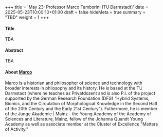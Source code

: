 +++
title = 'May 23: Professor Marco Tamborini (TU Darmstadt)'
date = 2025-05-23T10:00:10+01:00
draft = false
hideMeta = true
summary = "TBD"
weight = 1
+++
 

#### Title
TBA

#### Abstract
TBA 

 

#### About [Marco](https://sites.google.com/site/marcotamborinisite)

Marco is a historian and philosopher of science and technology with broader interests in philosophy and its history. He is based at the TU Darmstadt (where he teaches as Privatdozent and is also P.I. of the project supported by the German Research Foundation (DFG) “Hybrid Systems, Bionics, and the Circulation of Morphological Knowledge in the Second Half of the 20th Century and the Early 21st Century”). Futhermore, he is member of the Junge Akademie | Mainz - the Young Academy of the Academy of Sciences and Literature, Mainz, fellow of the Johanna Quandt Young Academy as well as associate member at the Cluster of Excellence "Matters of Activity."




